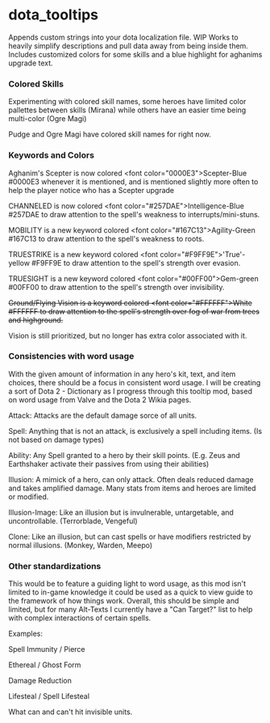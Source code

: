 # dota_tooltips
Appends custom strings into your dota localization file. 
WIP
Works to heavily simplify descriptions and pull data away from being inside them.
Includes customized colors for some skills and a blue highlight for aghanims upgrade text.

<h3>Colored Skills</h3>

Experimenting with colored skill names, some heroes have limited color pallettes between skills (Mirana) while others have an easier time being multi-color (Ogre Magi)

Pudge and Ogre Magi have colored skill names for right now.

<h3>Keywords and Colors</h3>

Aghanim's Scepter is now colored <font color=\"0000E3\">Scepter-Blue</font> #0000E3 whenever it is mentioned, and is mentioned slightly more often to help the player notice who has a Scepter upgrade

CHANNELED is now colored <font color=\"#257DAE\">Intelligence-Blue</font> #257DAE to draw attention to the spell's weakness to interrupts/mini-stuns.

MOBILITY is a new keyword colored <font color=\"#167C13\">Agility-Green</font> #167C13 to draw attention to the spell's weakness to roots.

TRUESTRIKE is a new keyword colored <font color=\"#F9FF9E\">'True'-yellow</font> #F9FF9E to draw attention to the spell's strength over evasion.

TRUESIGHT is a new keyword colored <font color=\"#00FF00\">Gem-green</font> #00FF00 to draw attention to the spell's strength over invisibility.

<s>Ground/Flying Vision is a keyword colored <font color=\"#FFFFFF\">White</font> #FFFFFF to draw attention to the spell's strength over fog of war from trees and highground.</s>

Vision is still prioritized, but no longer has extra color associated with it.


<h3>Consistencies with word usage</h3>

With the given amount of information in any hero's kit, text, and item choices, there should be a focus in consistent word usage. 
I will be creating a sort of Dota 2 - Dictionary as I progress through this tooltip mod, based on word usage from Valve and the Dota 2 Wikia pages.

Attack: Attacks are the default damage sorce of all units.

Spell: Anything that is not an attack, is exclusively a spell including items. (Is not based on damage types)

Ability: Any Spell granted to a hero by their skill points. (E.g. Zeus and Earthshaker activate their passives from using their abilities)

Illusion: A mimick of a hero, can only attack. Often deals reduced damage and takes amplified damage. Many stats from items and heroes are limited or modified.

Illusion-Image: Like an illusion but is invulnerable, untargetable, and uncontrollable. (Terrorblade, Vengeful)

Clone: Like an illusion, but can cast spells or have modifiers restricted by normal illusions. (Monkey, Warden, Meepo)

<h3>Other standardizations</h3>

This would be to feature a guiding light to word usage, as this mod isn't limited to in-game knowledge it could be used as a quick to view guide to the framework of how things work. Overall, this should be simple and limited, but for many Alt-Texts I currently have a "Can Target?" list to help with complex interactions of certain spells.

Examples:

Spell Immunity / Pierce

Ethereal / Ghost Form

Damage Reduction

Lifesteal / Spell Lifesteal

What can and can't hit invisible units.